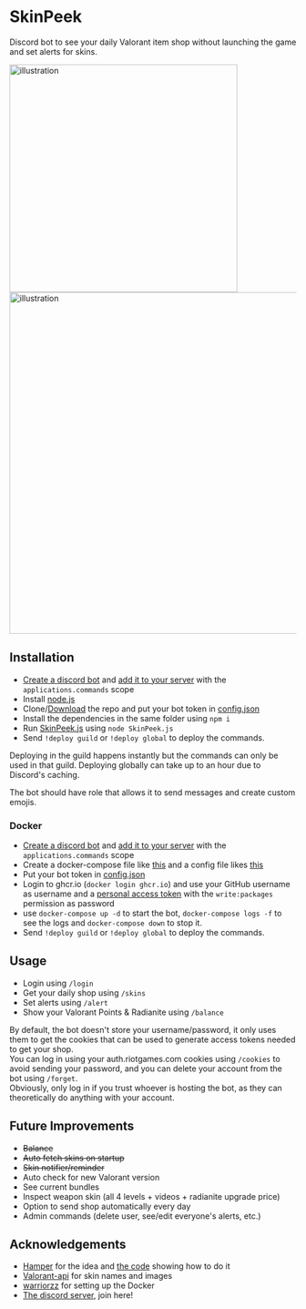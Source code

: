 # SkinPeek
Discord bot to see your daily Valorant item shop without launching the game and set alerts for skins.

<img src="https://user-images.githubusercontent.com/20621396/148357971-92168c7e-4caa-472d-bbd7-a3d3fff6b76d.png" alt="illustration" width="400" />
<img src="https://user-images.githubusercontent.com/20621396/148402162-0e1c5ece-ee84-477f-9544-5a4232f6eeef.png" alt="illustration" width="600" />

## Installation

- [Create a discord bot](https://discordjs.guide/preparations/setting-up-a-bot-application.html#creating-your-bot) and [add it to your server](https://discordjs.guide/preparations/adding-your-bot-to-servers.html#bot-invite-links) with the `applications.commands` scope
- Install [node.js](https://nodejs.org/en/)
- Clone/[Download](https://github.com/giorgi-o/SkinPeek/archive/refs/heads/master.zip) the repo and put your bot token in [config.json](https://github.com/giorgi-o/SkinPeek/blob/master/config.json)
- Install the dependencies in the same folder using `npm i`
- Run [SkinPeek.js](https://github.com/giorgi-o/SkinPeek/blob/master/SkinPeek.js) using `node SkinPeek.js`
- Send `!deploy guild` or `!deploy global` to deploy the commands.

Deploying in the guild happens instantly but the commands can only be used in that guild. Deploying globally can take up to an hour due to Discord's caching.

The bot should have role that allows it to send messages and create custom emojis.

### Docker

- [Create a discord bot](https://discordjs.guide/preparations/setting-up-a-bot-application.html#creating-your-bot) and [add it to your server](https://discordjs.guide/preparations/adding-your-bot-to-servers.html#bot-invite-links) with the `applications.commands` scope
- Create a docker-compose file like [this](https://github.com/giorgi-o/SkinPeek/blob/master/docker-compose.yml) and a config file likes [this](https://github.com/giorgi-o/SkinPeek/blob/master/config.json)
- Put your bot token in [config.json](https://github.com/giorgi-o/SkinPeek/blob/master/config.json)
- Login to ghcr.io (`docker login ghcr.io`) and use your GitHub username as username and a [personal access token](https://docs.github.com/en/authentication/keeping-your-account-and-data-secure/creating-a-personal-access-token) with the `write:packages` permission as password
- use `docker-compose up -d` to start the bot, `docker-compose logs -f` to see the logs and `docker-compose down` to stop it.
- Send `!deploy guild` or `!deploy global` to deploy the commands.

## Usage

- Login using `/login`
- Get your daily shop using `/skins`
- Set alerts using `/alert`
- Show your Valorant Points & Radianite using `/balance`

By default, the bot doesn't store your username/password, it only uses them to get the cookies that can be used to generate access tokens needed to get your shop.  
You can log in using your auth.riotgames.com cookies using `/cookies` to avoid sending your password, and you can delete your account from the bot using `/forget`.  
Obviously, only log in if you trust whoever is hosting the bot, as they can theoretically do anything with your account.  

## Future Improvements

* ~~Balance~~
* ~~Auto fetch skins on startup~~
* ~~Skin notifier/reminder~~
* Auto check for new Valorant version
* See current bundles
* Inspect weapon skin (all 4 levels + videos + radianite upgrade price)
* Option to send shop automatically every day
* Admin commands (delete user, see/edit everyone's alerts, etc.)

## Acknowledgements

- [Hamper](https://github.com/OwOHamper/) for the idea and [the code](https://github.com/OwOHamper/Valorant-item-shop-discord-bot/blob/main/item_shop_viewer.py) showing how to do it
- [Valorant-api](https://dash.valorant-api.com/) for skin names and images
- [warriorzz](https://github.com/warriorzz) for setting up the Docker
- [The discord server](https://discord.gg/a9yzrw3KAm), join here!
